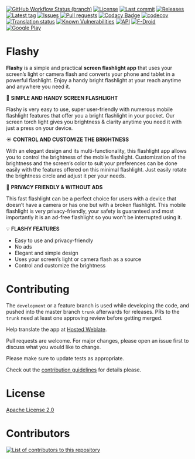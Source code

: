 [![GitHub Workflow Status (branch)](https://img.shields.io/github/workflow/status/Crazy-Marvin/Flashy/CI/development)](https://github.com/Crazy-Marvin/Flashy/actions)
[![License](https://img.shields.io/github/license/Crazy-Marvin/Flashy.svg)](https://github.com/Crazy-Marvin/Flashy/blob/development/LICENSE)
[![Last commit](https://img.shields.io/github/last-commit/Crazy-Marvin/Flashy.svg?style=flat)](https://github.com/Crazy-Marvin/Flashy/commits)
[![Releases](https://img.shields.io/github/downloads/Crazy-Marvin/Flashy/total.svg?style=flat)](https://github.com/Crazy-Marvin/Flashy/releases)
[![Latest tag](https://img.shields.io/github/tag/Crazy-Marvin/Flashy.svg?style=flat)](https://github.com/Crazy-Marvin/Flashy/tags)
[![Issues](https://img.shields.io/github/issues/Crazy-Marvin/Flashy.svg?style=flat)](https://github.com/Crazy-Marvin/Flashy/issues)
[![Pull requests](https://img.shields.io/github/issues-pr/Crazy-Marvin/Flashy.svg?style=flat)](https://github.com/Crazy-Marvin/Flashy/pulls)
[![Codacy Badge](https://api.codacy.com/project/badge/Grade/379c59381e784f42b5910864e574bd8e)](https://www.codacy.com/gh/Crazy-Marvin/Flashy?utm_source=github.com&amp;utm_medium=referral&amp;utm_content=Crazy-Marvin/Flashy&amp;utm_campaign=Badge_Grade)
[![codecov](https://codecov.io/gh/Crazy-Marvin/Flashy/branch/master/graph/badge.svg)](https://codecov.io/gh/Crazy-Marvin/Flashy)
[![Translation status](https://hosted.weblate.org/widgets/flashy/-/svg-badge.svg)](https://hosted.weblate.org/engage/flashy/)
[![Known Vulnerabilities](https://snyk.io/test/github/Crazy-Marvin/Flashy/badge.svg?targetFile=app%2Fbuild.gradle)](https://snyk.io/test/github/Crazy-Marvin/Flashy?targetFile=app%2Fbuild.gradle)
[![API](https://img.shields.io/badge/API-19%2B-brightgreen.svg?style=flat)](https://android-arsenal.com/api?level=19)
[![F-Droid](https://img.shields.io/f-droid/v/rocks.poopjournal.flashy.svg)](https://f-droid.org/en/packages/rocks.poopjournal.flashy/)
[![Google Play](https://badgen.net/badge/icon/googleplay?icon=googleplay&label)](https://play.google.com/store/apps/details?id=rocks.poopjournal.flashy)

# Flashy

<b>Flashy</b> is a simple and practical <b>screen flashlight app</b> that uses your screen’s light or camera flash and converts your phone and tablet in a powerful flashlight. Enjoy a handy bright flashlight at your reach anytime and anywhere you need it. 

🔦 <b>SIMPLE AND HANDY SCREEN FLASHLIGHT</b>

Flashy is very easy to use, super user-friendly with numerous mobile flashlight features that offer you a bright flashlight in your pocket. Our screen torch light gives you brightness & clarity anytime you need it with just a press on your device. 

☀️ <b>CONTROL AND CUSTOMIZE THE BRIGHTNESS</b>

With an elegant design and its multi-functionality, this flashlight app allows you to control the brightness of the mobile flashlight. Customization of the brightness and the screen’s color to suit your preferences can be done easily with the features offered on this minimal flashlight. Just easily rotate the brightness circle and adjust it per your needs.

🚫 <b>PRIVACY FRIENDLY & WITHOUT ADS</b>

This fast flashlight can be a perfect choice for users with a device that doesn’t have a camera or has one but with a broken flashlight. This mobile flashlight is very privacy-friendly, your safety is guaranteed and most importantly it is an ad-free flashlight so you won’t be interrupted using it. 

💡 <b>FLASHY FEATURES</b>

* Easy to use and privacy-friendly
* No ads
* Elegant and simple design
* Uses your screen’s light or camera flash as a source                
* Control and customize the brightness

# Contributing

The ```development``` or a feature branch is used while developing the code, and pushed into the master branch ```trunk``` afterwards for releases.
PRs to the ```trunk``` need at least one approving review before getting merged.

Help translate the app at [Hosted Weblate](https://hosted.weblate.org/engage/flashy/).

Pull requests are welcome. For major changes, please open an issue first to discuss what you would like to change.

Please make sure to update tests as appropriate.

Check out the [contribution guidelines](https://github.com/Crazy-Marvin/Flashy/blob/trunk/.github/CONTRIBUTING.md) for details please.

# License

[Apache License 2.0](https://www.apache.org/licenses/LICENSE-2.0)

# Contributors

<a href="https://github.com/Crazy-Marvin/Flashy/graphs/contributors">
  <img alt="List of contributors to this repository" src="https://contrib.rocks/image?repo=Crazy-Marvin/Flashy" />
</a>

